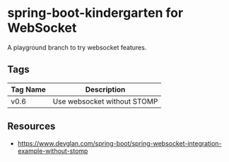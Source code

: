 # spring-boot-kindergarten for WebSocket
A playground branch to try websocket features.

## Tags
| Tag Name | Description                |
|----------|----------------------------|
| v0.6     | Use websocket without STOMP|

## Resources
- https://www.devglan.com/spring-boot/spring-websocket-integration-example-without-stomp